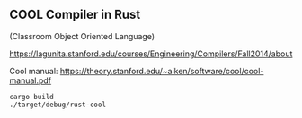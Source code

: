 COOL Compiler in Rust
---
(Classroom Object Oriented Language)

https://lagunita.stanford.edu/courses/Engineering/Compilers/Fall2014/about

Cool manual: https://theory.stanford.edu/~aiken/software/cool/cool-manual.pdf


```
cargo build
./target/debug/rust-cool
```
